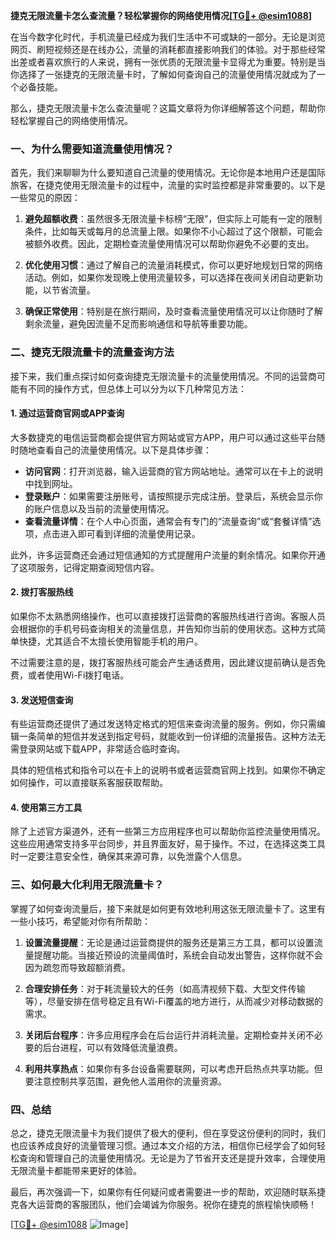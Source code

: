 **捷克无限流量卡怎么查流量？轻松掌握你的网络使用情况[[TG💪+ @esim1088](https://t.me/s/esim1088)]**

在当今数字化时代，手机流量已经成为我们生活中不可或缺的一部分。无论是浏览网页、刷短视频还是在线办公，流量的消耗都直接影响我们的体验。对于那些经常出差或者喜欢旅行的人来说，拥有一张优质的无限流量卡显得尤为重要。特别是当你选择了一张捷克的无限流量卡时，了解如何查询自己的流量使用情况就成为了一个必备技能。

那么，捷克无限流量卡怎么查流量呢？这篇文章将为你详细解答这个问题，帮助你轻松掌握自己的网络使用情况。

### **一、为什么需要知道流量使用情况？**

首先，我们来聊聊为什么要知道自己流量的使用情况。无论你是本地用户还是国际旅客，在捷克使用无限流量卡的过程中，流量的实时监控都是非常重要的。以下是一些常见的原因：

1. **避免超额收费**：虽然很多无限流量卡标榜“无限”，但实际上可能有一定的限制条件，比如每天或每月的总流量上限。如果你不小心超过了这个限额，可能会被额外收费。因此，定期检查流量使用情况可以帮助你避免不必要的支出。
   
2. **优化使用习惯**：通过了解自己的流量消耗模式，你可以更好地规划日常的网络活动。例如，如果你发现晚上使用流量较多，可以选择在夜间关闭自动更新功能，以节省流量。

3. **确保正常使用**：特别是在旅行期间，及时查看流量使用情况可以让你随时了解剩余流量，避免因流量不足而影响通信和导航等重要功能。

### **二、捷克无限流量卡的流量查询方法**

接下来，我们重点探讨如何查询捷克无限流量卡的流量使用情况。不同的运营商可能有不同的操作方式，但总体上可以分为以下几种常见方法：

#### **1. 通过运营商官网或APP查询**

大多数捷克的电信运营商都会提供官方网站或官方APP，用户可以通过这些平台随时随地查看自己的流量使用情况。以下是具体步骤：

- **访问官网**：打开浏览器，输入运营商的官方网站地址。通常可以在卡上的说明中找到网址。
- **登录账户**：如果需要注册账号，请按照提示完成注册。登录后，系统会显示你的账户信息以及当前的流量使用情况。
- **查看流量详情**：在个人中心页面，通常会有专门的“流量查询”或“套餐详情”选项，点击进入即可看到详细的流量使用记录。

此外，许多运营商还会通过短信通知的方式提醒用户流量的剩余情况。如果你开通了这项服务，记得定期查阅短信内容。

#### **2. 拨打客服热线**

如果你不太熟悉网络操作，也可以直接拨打运营商的客服热线进行咨询。客服人员会根据你的手机号码查询相关的流量信息，并告知你当前的使用状态。这种方式简单快捷，尤其适合不太擅长使用智能手机的用户。

不过需要注意的是，拨打客服热线可能会产生通话费用，因此建议提前确认是否免费，或者使用Wi-Fi拨打电话。

#### **3. 发送短信查询**

有些运营商还提供了通过发送特定格式的短信来查询流量的服务。例如，你只需编辑一条简单的短信并发送到指定号码，就能收到一份详细的流量报告。这种方法无需登录网站或下载APP，非常适合临时查询。

具体的短信格式和指令可以在卡上的说明书或者运营商官网上找到。如果你不确定如何操作，可以直接联系客服获取帮助。

#### **4. 使用第三方工具**

除了上述官方渠道外，还有一些第三方应用程序也可以帮助你监控流量使用情况。这些应用通常支持多平台同步，并且界面友好，易于操作。不过，在选择这类工具时一定要注意安全性，确保其来源可靠，以免泄露个人信息。

### **三、如何最大化利用无限流量卡？**

掌握了如何查询流量后，接下来就是如何更有效地利用这张无限流量卡了。这里有一些小技巧，希望能对你有所帮助：

1. **设置流量提醒**：无论是通过运营商提供的服务还是第三方工具，都可以设置流量提醒功能。当接近预设的流量阈值时，系统会自动发出警告，这样你就不会因为疏忽而导致超额消费。

2. **合理安排任务**：对于耗流量较大的任务（如高清视频下载、大型文件传输等），尽量安排在信号稳定且有Wi-Fi覆盖的地方进行，从而减少对移动数据的需求。

3. **关闭后台程序**：许多应用程序会在后台运行并消耗流量。定期检查并关闭不必要的后台进程，可以有效降低流量浪费。

4. **利用共享热点**：如果你有多台设备需要联网，可以考虑开启热点共享功能。但要注意控制共享范围，避免他人滥用你的流量资源。

### **四、总结**

总之，捷克无限流量卡为我们提供了极大的便利，但在享受这份便利的同时，我们也应该养成良好的流量管理习惯。通过本文介绍的方法，相信你已经学会了如何轻松查询和管理自己的流量使用情况。无论是为了节省开支还是提升效率，合理使用无限流量卡都能带来更好的体验。

最后，再次强调一下，如果你有任何疑问或者需要进一步的帮助，欢迎随时联系捷克各大运营商的客服团队，他们会竭诚为你服务。祝你在捷克的旅程愉快顺畅！

[[TG💪+ @esim1088](https://t.me/s/esim1088) ![Image](https://i.postimg.cc/4NQfJmqS/Snipaste-2025-05-13-00-14-12.png)]